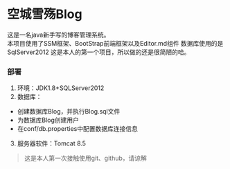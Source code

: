 # 空城雪殇Blog
这是一名java新手写的博客管理系统。  
本项目使用了SSM框架、BootStrap前端框架以及Editor.md组件
数据库使用的是SqlServer2012
这是本人的第一个项目，所以做的还是很简陋的哈。
### 部署
1. 环境：JDK1.8+SQLServer2012
2. 数据库：
  * 创建数据库Blog，并执行Blog.sql文件
  * 为数据库Blog创建用户
  * 在conf/db.properties中配置数据库连接信息
3. 服务器软件：Tomcat 8.5


>这是本人第一次接触使用git、github，请谅解
